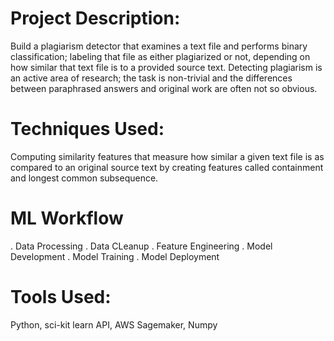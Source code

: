 # Project Description:
Build a plagiarism detector that examines a text file and performs binary classification; labeling that file as either plagiarized or not, depending on how similar that text file is to a provided source text. Detecting plagiarism is an active area of research; the task is non-trivial and the differences between paraphrased answers and original work are often not so obvious.

# Techniques Used:
Computing similarity features that measure how similar a given text file is as compared to an original source text by creating features called containment and longest common subsequence. 

# ML Workflow

. Data Processing
. Data CLeanup
. Feature Engineering
. Model Development
. Model Training
. Model Deployment

# Tools Used:
Python, sci-kit learn API, AWS Sagemaker, Numpy
